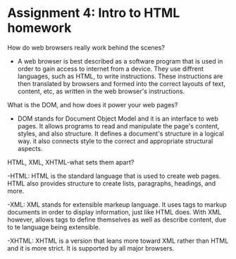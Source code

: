 # Assignment 4: Intro to HTML homework

How do web browsers really work behind the scenes?

- A web browser is best described as a software program that is used in order to gain access to internet from a device. They use diffrent languages, such as HTML, to write instructions. These instructions are then translated by browsers and formed into the correct layouts of text, content, etc, as written in the web browser's instructions.

What is the DOM, and how does it power your web pages?

- DOM stands for Document Object Model and it is an interface to web pages. It allows programs to read and manipulate the page's content, styles, and also structure. It defines a document's structure in a logical way. it also connects style to the correct and appropriate structural aspects.

HTML, XML, XHTML-what sets them apart?

-HTML: HTML is the standard language that is used to create web pages. HTML also provides structure to create lists, paragraphs, headings, and more.

-XML: XML stands for extensible markeup language. It uses tags to markup documents in order to display information, just like HTML does. With XML however, allows tags to define themselves as well as describe content, due to te language being extensible.

-XHTML: XHTML is a version that leans more toward XML rather than HTML and it is more strict. It is supported by all major browsers. 
  
